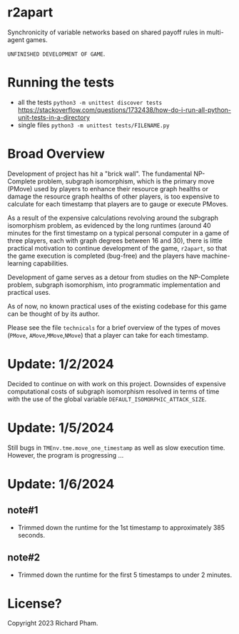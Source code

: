 # r2apart

Synchronicity of variable networks based on shared payoff rules in multi-agent games. 

`UNFINISHED DEVELOPMENT OF GAME`.

# Running the tests
- all the tests 
`python3 -m unittest discover tests`
https://stackoverflow.com/questions/1732438/how-do-i-run-all-python-unit-tests-in-a-directory
- single files
`python3 -m unittest tests/FILENAME.py`


# Broad Overview
Development of project has hit a "brick 
wall". The fundamental NP-Complete problem,
subgraph isomorphism, which is the primary
move (PMove) used by players to enhance their
resource graph healths or damage the resource
graph healths of other players, is too 
expensive to calculate for each timestamp 
that players are to gauge or execute PMoves.

As a result of the expensive calculations
revolving around the subgraph isomorphism
problem, as evidenced by the long runtimes
(around 40 minutes for the first timestamp 
on a typical personal computer in a game of 
three players, each with graph degrees 
between 16 and 30), there is little
practical motivation to continue development 
of the game, `r2apart`, so that the game 
execution is completed (bug-free) and the
players have machine-learning capabilities.

Development of game serves as a detour from
studies on the NP-Complete problem, 
subgraph isomorphism, into programmatic
implementation and practical uses.

As of now, no known practical uses of the
existing codebase for this game can be
thought of by its author.

Please see the file `technicals` for a brief
overview of the types of moves (`PMove`,
`AMove`,`MMove`,`NMove`) that a player can
take for each timestamp.

# Update: 1/2/2024

Decided to continue on with work on this project. 
Downsides of expensive computational costs of subgraph
isomorphism resolved in terms of time with the use of
the global variable `DEFAULT_ISOMORPHIC_ATTACK_SIZE`.

# Update: 1/5/2024 

Still bugs in `TMEnv.tme.move_one_timestamp` as 
well as slow execution time. However, the program
is progressing ...

# Update: 1/6/2024
note#1
------
- Trimmed down the runtime for the
1st timestamp to approximately 385 
seconds.

note#2
------
- Trimmed down the runtime for the 
first 5 timestamps to under 2 minutes.

# License?
Copyright 2023 Richard Pham.